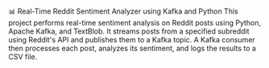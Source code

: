 📊 Real-Time Reddit Sentiment Analyzer using Kafka and Python
This project performs real-time sentiment analysis on Reddit posts using Python, Apache Kafka, and TextBlob. It streams posts from a specified subreddit using Reddit's API and publishes them to a Kafka topic. A Kafka consumer then processes each post, analyzes its sentiment, and logs the results to a CSV file.
